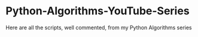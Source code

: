 # Python-Algorithms-YouTube-Series
Here are all the scripts, well commented, from my Python Algorithms series
